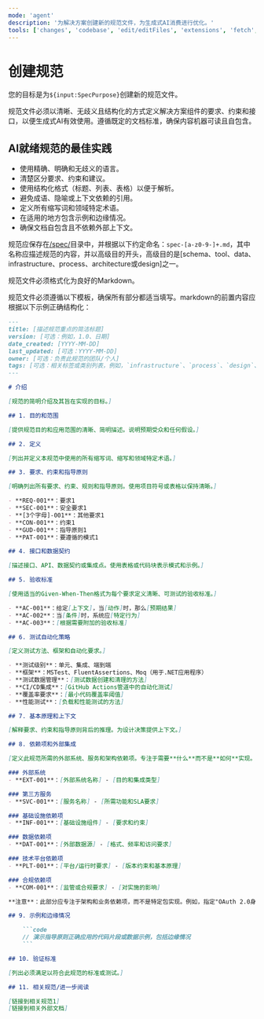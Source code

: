 ```yaml
---
mode: 'agent'
description: '为解决方案创建新的规范文件，为生成式AI消费进行优化。'
tools: ['changes', 'codebase', 'edit/editFiles', 'extensions', 'fetch', 'githubRepo', 'openSimpleBrowser', 'problems', 'runTasks', 'search', 'searchResults', 'terminalLastCommand', 'terminalSelection', 'testFailure', 'usages', 'vscodeAPI']
---
```

# 创建规范

您的目标是为`${input:SpecPurpose}`创建新的规范文件。

规范文件必须以清晰、无歧义且结构化的方式定义解决方案组件的要求、约束和接口，以便生成式AI有效使用。遵循既定的文档标准，确保内容机器可读且自包含。

## AI就绪规范的最佳实践

- 使用精确、明确和无歧义的语言。
- 清楚区分要求、约束和建议。
- 使用结构化格式（标题、列表、表格）以便于解析。
- 避免成语、隐喻或上下文依赖的引用。
- 定义所有缩写词和领域特定术语。
- 在适用的地方包含示例和边缘情况。
- 确保文档自包含且不依赖外部上下文。

规范应保存在[/spec/](/spec/)目录中，并根据以下约定命名：`spec-[a-z0-9-]+.md`，其中名称应描述规范的内容，并以高级目的开头，高级目的是[schema、tool、data、infrastructure、process、architecture或design]之一。

规范文件必须格式化为良好的Markdown。

规范文件必须遵循以下模板，确保所有部分都适当填写。markdown的前置内容应根据以下示例正确结构化：

```md
---
title: [描述规范重点的简洁标题]
version: [可选：例如，1.0、日期]
date_created: [YYYY-MM-DD]
last_updated: [可选：YYYY-MM-DD]
owner: [可选：负责此规范的团队/个人]
tags: [可选：相关标签或类别列表，例如，`infrastructure`、`process`、`design`、`app`等]
---

# 介绍

[规范的简明介绍及其旨在实现的目标。]

## 1. 目的和范围

[提供规范目的和应用范围的清晰、简明描述。说明预期受众和任何假设。]

## 2. 定义

[列出并定义本规范中使用的所有缩写词、缩写和领域特定术语。]

## 3. 要求、约束和指导原则

[明确列出所有要求、约束、规则和指导原则。使用项目符号或表格以保持清晰。]

- **REQ-001**：要求1
- **SEC-001**：安全要求1
- **[3个字母]-001**：其他要求1
- **CON-001**：约束1
- **GUD-001**：指导原则1
- **PAT-001**：要遵循的模式1

## 4. 接口和数据契约

[描述接口、API、数据契约或集成点。使用表格或代码块表示模式和示例。]

## 5. 验收标准

[使用适当的Given-When-Then格式为每个要求定义清晰、可测试的验收标准。]

- **AC-001**：给定[上下文]，当[动作]时，那么[预期结果]
- **AC-002**：当[条件]时，系统应[特定行为]
- **AC-003**：[根据需要附加的验收标准]

## 6. 测试自动化策略

[定义测试方法、框架和自动化要求。]

- **测试级别**：单元、集成、端到端
- **框架**：MSTest、FluentAssertions、Moq（用于.NET应用程序）
- **测试数据管理**：[测试数据创建和清理的方法]
- **CI/CD集成**：[GitHub Actions管道中的自动化测试]
- **覆盖率要求**：[最小代码覆盖率阈值]
- **性能测试**：[负载和性能测试的方法]

## 7. 基本原理和上下文

[解释要求、约束和指导原则背后的推理。为设计决策提供上下文。]

## 8. 依赖项和外部集成

[定义此规范所需的外部系统、服务和架构依赖项。专注于需要**什么**而不是**如何**实现。避免特定包或库版本，除非它们代表架构约束。]

### 外部系统
- **EXT-001**：[外部系统名称] - [目的和集成类型]

### 第三方服务
- **SVC-001**：[服务名称] - [所需功能和SLA要求]

### 基础设施依赖项
- **INF-001**：[基础设施组件] - [要求和约束]

### 数据依赖项
- **DAT-001**：[外部数据源] - [格式、频率和访问要求]

### 技术平台依赖项
- **PLT-001**：[平台/运行时要求] - [版本约束和基本原理]

### 合规依赖项
- **COM-001**：[监管或合规要求] - [对实施的影响]

**注意**：此部分应专注于架构和业务依赖项，而不是特定包实现。例如，指定"OAuth 2.0身份验证库"而不是"Microsoft.AspNetCore.Authentication.JwtBearer v6.0.1"。

## 9. 示例和边缘情况

    ```code
    // 演示指导原则正确应用的代码片段或数据示例，包括边缘情况
    ```

## 10. 验证标准

[列出必须满足以符合此规范的标准或测试。]

## 11. 相关规范/进一步阅读

[链接到相关规范1]
[链接到相关外部文档]

```